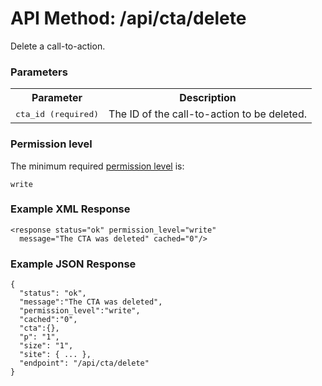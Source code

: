 # API Method: /api/cta/delete

Delete a call-to-action.

### Parameters

<table class="pretty">
  <tr><th>Parameter</th><th>Description</th></tr>
  <tr>
    <td>
      <tt>cta_id (required)</tt>
    </td>
    <td>
      The ID of the call-to-action to be deleted.
    </td>
  </tr>
</table>    

### Permission level 

The minimum required [permission level](index#permission-level) is:

    write


### Example XML Response

    <response status="ok" permission_level="write" 
      message="The CTA was deleted" cached="0"/>

    
### Example JSON Response

    {
      "status": "ok", 
      "message":"The CTA was deleted",
      "permission_level":"write",
      "cached":"0",
      "cta":{},
      "p": "1",
      "size": "1",
      "site": { ... },
      "endpoint": "/api/cta/delete"
    }

